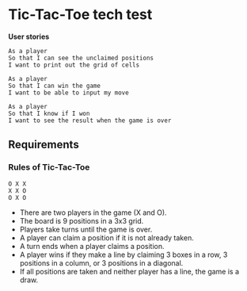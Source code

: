# Tic-Tac-Toe tech test

**User stories**
```
As a player
So that I can see the unclaimed positions
I want to print out the grid of cells

As a player
So that I can win the game
I want to be able to input my move

As a player
So that I know if I won
I want to see the result when the game is over
```


## Requirements

### Rules of Tic-Tac-Toe

```
O X X
X X O
O X O
```

* There are two players in the game (X and O).
* The board is 9 positions in a 3x3 grid.
* Players take turns until the game is over.
* A player can claim a position if it is not already taken.
* A turn ends when a player claims a position.
* A player wins if they make a line by claiming 3 boxes in a row, 3 positions in a column, or 3 positions in a diagonal.
* If all positions are taken and neither player has a line, the game is a draw.
